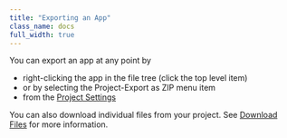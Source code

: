 ```yaml
---
title: "Exporting an App"
class_name: docs
full_width: true
---
```


You can export an app at any point by 

- right-clicking the app in the file tree (click the top level item)
- or by selecting the Project-Export as ZIP menu item
- from the [Project Settings](/docs/ide/customization/project-settings)

You can also download individual files from your project. See [Download Files](/docs/ide/navigation/download) for more information.